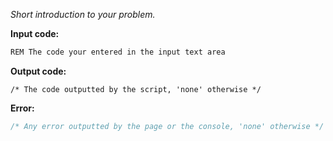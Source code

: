 *Short introduction to your problem.*

__Input code:__
```vb
REM The code your entered in the input text area
```

__Output code:__
```arduino
/* The code outputted by the script, 'none' otherwise */
```

__Error:__
```js
/* Any error outputted by the page or the console, 'none' otherwise */
```
